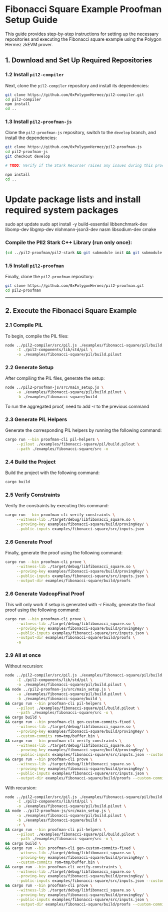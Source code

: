 # Fibonacci Square Example Proofman Setup Guide

This guide provides step-by-step instructions for setting up the necessary repositories and executing the Fibonacci square example using the Polygon Hermez zkEVM prover.

## 1. Download and Set Up Required Repositories

### 1.2 Install `pil2-compiler`

Next, clone the `pil2-compiler` repository and install its dependencies:

```bash
git clone https://github.com/0xPolygonHermez/pil2-compiler.git
cd pil2-compiler
npm install
cd ..
```

### 1.3 Install `pil2-proofman-js`

Clone the `pil2-proofman-js` repository, switch to the `develop` branch, and install the dependencies:

```bash
git clone https://github.com/0xPolygonHermez/pil2-proofman-js
cd pil2-proofman-js
git checkout develop

# TODO: Verify if the Stark Recurser raises any issues during this process

npm install
cd ..
```
# Update package lists and install required system packages
sudo apt update
sudo apt install -y build-essential libbenchmark-dev libomp-dev libgmp-dev nlohmann-json3-dev nasm libsodium-dev cmake

### Compile the PIl2 Stark C++ Library (run only once):
```bash
(cd ../pil2-proofman/pil2-stark && git submodule init && git submodule update && make clean && make -j starks_lib && make -j bctree)
```

### 1.5 Install `pil2-proofman`

Finally, clone the `pil2-proofman` repository:

```bash
git clone https://github.com/0xPolygonHermez/pil2-proofman.git
cd pil2-proofman
```

---


## 2. Execute the Fibonacci Square Example

### 2.1 Compile PIL

To begin, compile the PIL files:

```bash
node ../pil2-compiler/src/pil.js ./examples/fibonacci-square/pil/build.pil \
     -I ./pil2-components/lib/std/pil \
     -o ./examples/fibonacci-square/pil/build.pilout
```

### 2.2 Generate Setup

After compiling the PIL files, generate the setup:

```bash
node ../pil2-proofman-js/src/main_setup.js \
     -a ./examples/fibonacci-square/pil/build.pilout \
     -b ./examples/fibonacci-square/build
```

To run the aggregated proof, need to add -r to the previous command

### 2.3 Generate PIL Helpers

Generate the corresponding PIL helpers by running the following command:

```bash
cargo run --bin proofman-cli pil-helpers \
     --pilout ./examples/fibonacci-square/pil/build.pilout \
     --path ./examples/fibonacci-square/src -o
```


### 2.4 Build the Project

Build the project with the following command:

```bash
cargo build
```

### 2.5 Verify Constraints

Verify the constraints by executing this command:

```bash
cargo run --bin proofman-cli verify-constraints \
     --witness-lib ./target/debug/libfibonacci_square.so \
     --proving-key examples/fibonacci-square/build/provingKey/ \
     --public-inputs examples/fibonacci-square/src/inputs.json
```

### 2.6 Generate Proof

Finally, generate the proof using the following command:

```bash
cargo run --bin proofman-cli prove \
     --witness-lib ./target/debug/libfibonacci_square.so \
     --proving-key examples/fibonacci-square/build/provingKey/ \
     --public-inputs examples/fibonacci-square/src/inputs.json \
     --output-dir examples/fibonacci-square/build/proofs
```


### 2.6 Generate VadcopFinal Proof

This will only work if setup is generated with -r
Finally, generate the final proof using the following command:

```bash
cargo run --bin proofman-cli prove \
     --witness-lib ./target/debug/libfibonacci_square.so \
     --proving-key examples/fibonacci-square/build/provingKey/ \
     --public-inputs examples/fibonacci-square/src/inputs.json \
     --output-dir examples/fibonacci-square/build/proofs \
     -a
```

### 2.9 All at once

Without recursion:

```bash
node ../pil2-compiler/src/pil.js ./examples/fibonacci-square/pil/build.pil \
     -I ./pil2-components/lib/std/pil \
     -o ./examples/fibonacci-square/pil/build.pilout \
&& node ../pil2-proofman-js/src/main_setup.js \
     -a ./examples/fibonacci-square/pil/build.pilout \
     -b ./examples/fibonacci-square/build \
&& cargo run --bin proofman-cli pil-helpers \
     --pilout ./examples/fibonacci-square/pil/build.pilout \
     --path ./examples/fibonacci-square/src -o \
&& cargo build \
&& cargo run --bin proofman-cli gen-custom-commits-fixed \
     --witness-lib ./target/debug/libfibonacci_square.so \
     --proving-key examples/fibonacci-square/build/provingKey/ \
     --custom-commits rom=tmp/buffer.bin \
&& cargo run --bin proofman-cli verify-constraints \
     --witness-lib ./target/debug/libfibonacci_square.so \
     --proving-key examples/fibonacci-square/build/provingKey/ \
     --public-inputs examples/fibonacci-square/src/inputs.json --custom-commits rom=tmp/buffer.bin \
&& cargo run --bin proofman-cli prove \
     --witness-lib ./target/debug/libfibonacci_square.so \
     --proving-key examples/fibonacci-square/build/provingKey/ \
     --public-inputs examples/fibonacci-square/src/inputs.json \
     --output-dir examples/fibonacci-square/build/proofs --custom-commits rom=tmp/buffer.bin -y
```

With recursion:

```bash
node ../pil2-compiler/src/pil.js ./examples/fibonacci-square/pil/build.pil \
     -I ./pil2-components/lib/std/pil \
     -o ./examples/fibonacci-square/pil/build.pilout \
&& node ../pil2-proofman-js/src/main_setup.js \
     -a ./examples/fibonacci-square/pil/build.pilout \
     -b ./examples/fibonacci-square/build \
     -r \
&& cargo run --bin proofman-cli pil-helpers \
     --pilout ./examples/fibonacci-square/pil/build.pilout \
     --path ./examples/fibonacci-square/src -o \
&& cargo build \
&& cargo run --bin proofman-cli gen-custom-commits-fixed \
     --witness-lib ./target/debug/libfibonacci_square.so \
     --proving-key examples/fibonacci-square/build/provingKey/ \
     --custom-commits rom=tmp/buffer.bin \
&& cargo run --bin proofman-cli verify-constraints \
     --witness-lib ./target/debug/libfibonacci_square.so \
     --proving-key examples/fibonacci-square/build/provingKey/ \
     --public-inputs examples/fibonacci-square/src/inputs.json --custom-commits rom=tmp/buffer.bin \
&& cargo run --bin proofman-cli prove \
     --witness-lib ./target/debug/libfibonacci_square.so \
     --proving-key examples/fibonacci-square/build/provingKey/ \
     --public-inputs examples/fibonacci-square/src/inputs.json \
     --output-dir examples/fibonacci-square/build/proofs --custom-commits rom=tmp/buffer.bin -a
```
